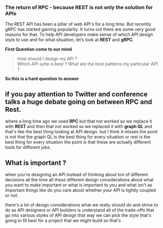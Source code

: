 ### The return of RPC -  because REST is not only the solution for APIs

The REST API has been a pillar of web API's for a long time. But recently gRPC has started gaining popularity. It turns out there are some very good reasons for that. To help API developers make sense of which API design style to use and for what situation, let’s look at **REST** and **gRPC**.

**First Question come to our mind**

> How should I design my API ?  
> Which API sytle is best ? 
> What are the best patterns my particular API ?

**So this is a hard question to answer**

## if you pay attention to Twitter and conference talks a huge debate going on between RPC and Rest.

where a long time ago we used **RPC** but that not worked so we replace it with **REST** and then that not worked so we replaced it with **graph QL** and that's like the best thing  looking at API design. but I think it misses the point is not that the graph QL is the best thing for every situation or rest is the best thing for every situation the point is that these are actually different tools for different jobs.

## What is important ?

when you're designing an API instead of thinking about ton of different decisions all the time all these different design considerations about what you want to make important or what is important to you and what isn't as important things like do you care about whether your API is tightly coupled or not.


there's a lot of design considerations what we really should do and strive to do as API designers or API builders is understand all of the trade-offs that go into various styles of API design that way we can pick the style that's going to fit best for a project that we might build so that's
<!--stackedit_data:
eyJoaXN0b3J5IjpbMTQyODk5NzcyOCwtNjU0MjExNjEwLDY0NT
ExOTg4MywtODU5NTQ0NDE5LDk2NTYzNzQ3MywtMTM4MjExNTM0
MSwzMDg3MzA1MzksLTEzNDIyMzIxOCwtMjEwNjk4NDYyNSwtMz
MyNDU1MzYzXX0=
-->
